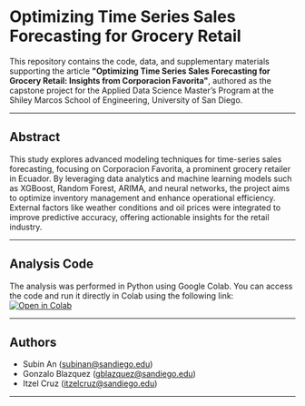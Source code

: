 # Optimizing Time Series Sales Forecasting for Grocery Retail

This repository contains the code, data, and supplementary materials supporting the article **"Optimizing Time Series Sales Forecasting for Grocery Retail: Insights from Corporacion Favorita"**, authored as the capstone project for the Applied Data Science Master’s Program at the Shiley Marcos School of Engineering, University of San Diego.

---

## Abstract
This study explores advanced modeling techniques for time-series sales forecasting, focusing on Corporacion Favorita, a prominent grocery retailer in Ecuador. By leveraging data analytics and machine learning models such as XGBoost, Random Forest, ARIMA, and neural networks, the project aims to optimize inventory management and enhance operational efficiency. External factors like weather conditions and oil prices were integrated to improve predictive accuracy, offering actionable insights for the retail industry.

---
## Analysis Code
The analysis was performed in Python using Google Colab. You can access the code and run it directly in Colab using the following link:
[![Open in Colab](https://colab.research.google.com/assets/colab-badge.svg)](https://raw.githubusercontent.com/GonBla/MSADS_CapstoneProject/main/Code/ColabNotebook.ipynb)

---
## Authors
 - Subin An (subinan@sandiego.edu)
 - Gonzalo Blazquez (gblazquez@sandiego.edu)
 - Itzel Cruz (itzelcruz@sandiego.edu)

---
